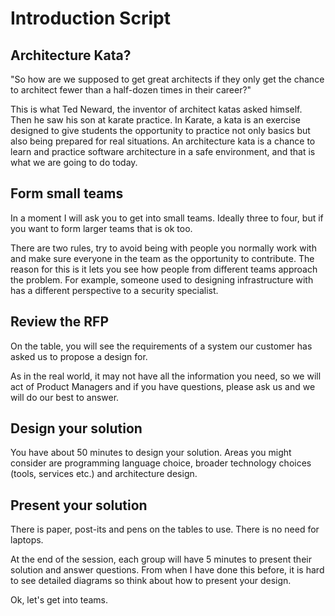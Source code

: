 # Introduction Script

## Architecture Kata?

"So how are we supposed to get great architects if they only get the chance to
architect fewer than a half-dozen times in their career?"

This is what Ted Neward, the inventor of architect katas asked himself. Then he
saw his son at karate practice. In Karate, a kata is an exercise designed to
give students the opportunity to practice not only basics but also being
prepared for real situations. An architecture kata is a chance to learn and
practice software architecture in a safe environment, and that is what we are
going to do today.

## Form small teams

In a moment I will ask you to get into small teams. Ideally three to four, but
if you want to form larger teams that is ok too.

There are two rules, try to avoid being with people you normally work with and
make sure everyone in the team as the opportunity to contribute. The reason for
this is it lets you see how people from different teams approach the problem.
For example, someone used to designing infrastructure with has a different
perspective to a security specialist.

## Review the RFP

On the table, you will see the requirements of a system our customer has asked
us to propose a design for.

As in the real world, it may not have all the information you need, so we will
act of Product Managers and if you have questions, please ask us and we will do
our best to answer.

## Design your solution

You have about 50 minutes to design your solution. Areas you might consider are
programming language choice, broader technology choices (tools, services etc.)
and architecture design.

## Present your solution

There is paper, post-its and pens on the tables to use. There is no need for
laptops.

At the end of the session, each group will have 5 minutes to present their
solution and answer questions. From when I have done this before, it is hard to
see detailed diagrams so think about how to present your design.

Ok, let's get into teams.
